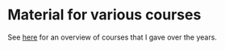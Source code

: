 # Material for various courses

See [here](https://page.math.tu-berlin.de/~joswig/teaching/index.html) for an overview of courses that I gave over the years.

